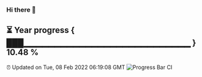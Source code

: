 ### Hi there 👋
⏳ Year progress { ███▁▁▁▁▁▁▁▁▁▁▁▁▁▁▁▁▁▁▁▁▁▁▁▁▁▁▁ } 10.48 %
---
⏰ Updated on Tue, 08 Feb 2022 06:19:08 GMT
![Progress Bar CI](https://github.com/liununu/liununu/workflows/Progress%20Bar%20CI/badge.svg)

